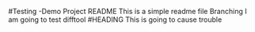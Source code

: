 #Testing -Demo Project README
This is a simple readme file
Branching
I am going to test difftool
#HEADING
This is going to cause trouble
